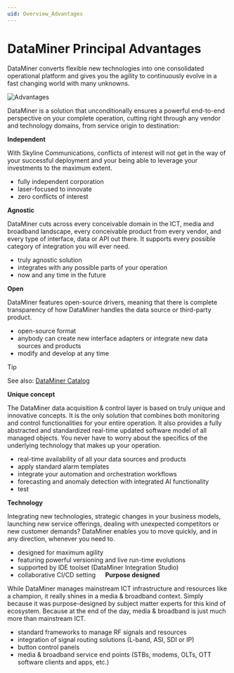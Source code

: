 ```yaml
---
uid: Overview_Advantages
---
```


# DataMiner Principal Advantages

DataMiner converts flexible new technologies into one consolidated operational platform and gives you the agility to continuously evolve in a fast changing world with many unknowns.

![Advantages](~/dataminer-overview/images/DA_advantages.png)

DataMiner is a solution that unconditionally ensures a powerful end-to-end perspective on your complete operation, cutting right through any vendor and technology domains, from service origin to destination:

**Independent**

With Skyline Communications, conflicts of interest will not get in the way of your successful deployment and your being able to leverage your investments to the maximum extent.

- fully independent corporation
- laser-focused to innovate
- zero conflicts of interest

**Agnostic**

DataMiner cuts across every conceivable domain in the ICT, media and broadband landscape, every conceivable product from every vendor, and every type of interface, data or API out there. It supports every possible category of integration you will ever need.

- truly agnostic solution
- integrates with any possible parts of your operation
- now and any time in the future

**Open**

DataMiner features open-source drivers, meaning that there is complete transparency of how DataMiner handles the data source or third-party product.

- open-source format
- anybody can create new interface adapters or integrate new data sources and products
- modify and develop at any time

> [!TIP]
> See also: [DataMiner Catalog](xref:Catalog)

**Unique concept**

The DataMiner data acquisition & control layer is based on truly unique and innovative concepts. It is the only solution that combines both monitoring and control functionalities for your entire operation. It also provides a fully abstracted and standardized real-time updated software model of all managed objects. You never have to worry about the specifics of the underlying technology that makes up your operation.

- real-time availability of all your data sources and products
- apply standard alarm templates
- integrate your automation and orchestration workflows
- forecasting and anomaly detection with integrated AI functionality
- test

**Technology**

Integrating new technologies, strategic changes in your business models, launching new service offerings, dealing with unexpected competitors or new customer demands? DataMiner enables you to move quickly, and in any direction, whenever you need to.

- designed for maximum agility
- featuring powerful versioning and live run-time evolutions
- supported by IDE toolset (DataMiner Integration Studio)
- collaborative CI/CD setting
 
**Purpose designed**

While DataMiner manages mainstream ICT infrastructure and resources like a champion, it really shines in a media & broadband context. Simply because it was purpose-designed by subject matter experts for this kind of ecosystem. Because at the end of the day, media & broadband is just much more than mainstream ICT.

- standard frameworks to manage RF signals and resources
- integration of signal routing solutions (L-band, ASI, SDI or IP)
- button control panels
- media & broadband service end points (STBs, modems, OLTs, OTT software clients and apps, etc.)

